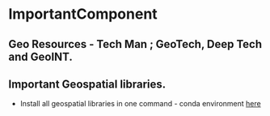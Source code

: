 # ImportantComponent
Geo Resources - Tech Man ; GeoTech, Deep Tech and GeoINT.
---

## Important Geospatial libraries.
- Install all geospatial libraries in one command - conda environment [here](https://ml.gishub.org/)
